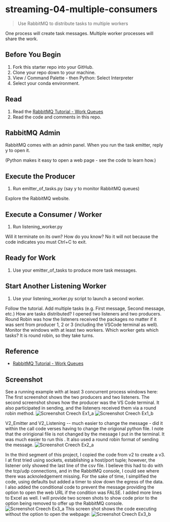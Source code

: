 # streaming-04-multiple-consumers

> Use RabbitMQ to distribute tasks to multiple workers

One process will create task messages. Multiple worker processes will share the work. 


## Before You Begin

1. Fork this starter repo into your GitHub.
1. Clone your repo down to your machine.
1. View / Command Palette - then Python: Select Interpreter
1. Select your conda environment. 

## Read

1. Read the [RabbitMQ Tutorial - Work Queues](https://www.rabbitmq.com/tutorials/tutorial-two-python.html)
1. Read the code and comments in this repo.

## RabbitMQ Admin 

RabbitMQ comes with an admin panel. When you run the task emitter, reply y to open it. 

(Python makes it easy to open a web page - see the code to learn how.)

## Execute the Producer

1. Run emitter_of_tasks.py (say y to monitor RabbitMQ queues)

Explore the RabbitMQ website.

## Execute a Consumer / Worker

1. Run listening_worker.py

Will it terminate on its own? How do you know?  No it will not because the code indicates you must Ctrl+C to exit.

## Ready for Work

1. Use your emitter_of_tasks to produce more task messages.

## Start Another Listening Worker 

1. Use your listening_worker.py script to launch a second worker. 

Follow the tutorial. 
Add multiple tasks (e.g. First message, Second message, etc.)
How are tasks distributed? I opened two listeners and two producers. Round Robin was how the listeners received the packages no matter if it was sent from producer 1, 2 or 3 (including the VSCode terminal as well). 
Monitor the windows with at least two workers. 
Which worker gets which tasks? It is round robin, so they take turns.


## Reference

- [RabbitMQ Tutorial - Work Queues](https://www.rabbitmq.com/tutorials/tutorial-two-python.html)


## Screenshot

See a running example with at least 3 concurrent process windows here:
The first screenshot shows the two producers and two listeners. The second screenshot shows how the producer was the VS Code terminal. It also participated in sending, and the listeners received them via a round robin method.
![Screenshot Creech Ex1_a](https://user-images.githubusercontent.com/89232631/217982154-b4f4f79f-f104-4e42-a047-91aacd85bfb8.jpg)
![Screenshot Creech Ex1_b](https://user-images.githubusercontent.com/89232631/217982228-a053ed8c-f84c-48d6-845f-93852c8f9804.jpg)

V2_Emitter and V2_Listening -- much easier to change the message - did it within the call code verses having to change the origional python file. I note that the oririgional file is not changed by the message I put in the terminal. It was much easier to run this . It also used a round robin format of sending the message. 
![Screenshot Creech Ex2_a](https://user-images.githubusercontent.com/89232631/217985537-ef448acf-80e3-4ec0-afeb-14de2e3afc4b.jpg)

In the third segment of this project, I copied the code from v2 to create a v3. I at first tried using sockets, establishing a host/port tuple; however, the listener only showed the last line of the csv file. I believe this had to do with the tcp/udp connections, and in the RabbitMQ console, I could see where there was acknoledgement missing. For the sake of time, I simplified the code, using defaults but added a timer to slow down the egress of the data. I also added the conditional code to prevent the message providing the option to open the web URL if the condition was FALSE.  I added more lines to Excel as well. I will provide two screen shots to show code prior to the option being removed to offer up the RabbitMQ console. 
![Screenshot Creech Ex3_a](https://user-images.githubusercontent.com/89232631/218002665-45a94453-5b79-4337-a448-847bea4b33a2.jpg)
This screen shot shows the code executing without the option to open the webpage:
![Screenshot Creech Ex3_b](https://user-images.githubusercontent.com/89232631/218003057-31db75f3-dc0c-45df-91a8-c4538622e0c0.jpg)
